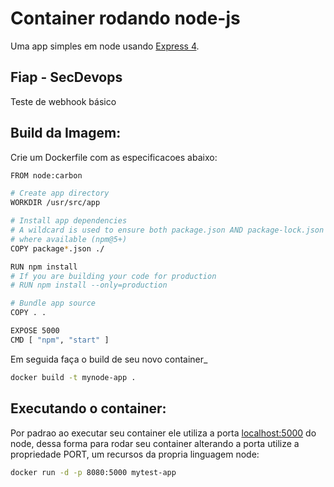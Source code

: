 # Container rodando node-js

Uma app simples em node usando [Express 4](http://expressjs.com/).

## Fiap - SecDevops
Teste de webhook básico

## Build da Imagem:

Crie um Dockerfile com as especificacoes abaixo:

```sh
FROM node:carbon

# Create app directory
WORKDIR /usr/src/app

# Install app dependencies
# A wildcard is used to ensure both package.json AND package-lock.json are copied
# where available (npm@5+)
COPY package*.json ./

RUN npm install
# If you are building your code for production
# RUN npm install --only=production

# Bundle app source
COPY . .

EXPOSE 5000
CMD [ "npm", "start" ]
```

Em seguida faça o build de seu novo container_

```sh
docker build -t mynode-app .
```



## Executando o container:

Por padrao ao executar seu container ele utiliza a porta [localhost:5000](http://localhost:5000/) do node, dessa forma para rodar seu container alterando a porta utilize a propriedade PORT, um recursos da propria linguagem node:

```sh
docker run -d -p 8080:5000 mytest-app
```
